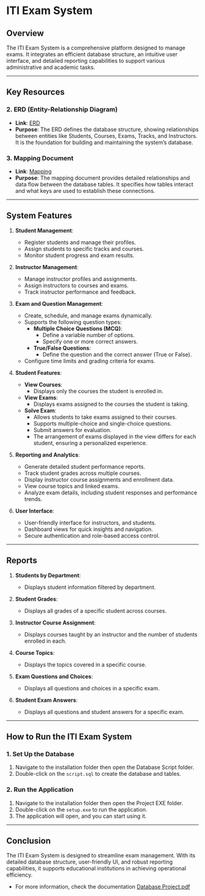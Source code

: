 # ITI Exam System

## Overview

The ITI Exam System is a comprehensive platform designed to manage exams. It integrates an efficient database structure, an intuitive user interface, and detailed reporting capabilities to support various administrative and academic tasks.

---

## Key Resources

### 2. ERD (Entity-Relationship Diagram)

- **Link**: [ERD](https://github.com/user-attachments/assets/007abf49-8a15-4406-8c17-043ba2972308)
- **Purpose**: The ERD defines the database structure, showing relationships between entities like Students, Courses, Exams, Tracks, and Instructors. It is the foundation for building and maintaining the system’s database.

### 3. Mapping Document

- **Link**: [Mapping](https://github.com/user-attachments/assets/dd12f09c-c501-4a84-8520-1d0b40f089a4)
- **Purpose**: The mapping document provides detailed relationships and data flow between the database tables. It specifies how tables interact and what keys are used to establish these connections.

---

## System Features

1. **Student Management**:

   - Register students and manage their profiles.
   - Assign students to specific tracks and courses.
   - Monitor student progress and exam results.

2. **Instructor Management**:

   - Manage instructor profiles and assignments.
   - Assign instructors to courses and exams.
   - Track instructor performance and feedback.

3. **Exam and Question Management**:

   - Create, schedule, and manage exams dynamically.
   - Supports the following question types:
     - **Multiple Choice Questions (MCQ)**:
       - Define a variable number of options.
       - Specify one or more correct answers.
     - **True/False Questions**:
       - Define the question and the correct answer (True or False).
   - Configure time limits and grading criteria for exams.

4. **Student Features**:

   - **View Courses**:
     - Displays only the courses the student is enrolled in.
   - **View Exams**:
     - Displays exams assigned to the courses the student is taking.
   - **Solve Exam**:
     - Allows students to take exams assigned to their courses.
     - Supports multiple-choice and single-choice questions.
     - Submit answers for evaluation.
     - The arrangement of exams displayed in the view differs for each student, ensuring a personalized experience.

5. **Reporting and Analytics**:

   - Generate detailed student performance reports.
   - Track student grades across multiple courses.
   - Display instructor course assignments and enrollment data.
   - View course topics and linked exams.
   - Analyze exam details, including student responses and performance trends.

6. **User Interface**:

   - User-friendly interface for instructors, and students.
   - Dashboard views for quick insights and navigation.
   - Secure authentication and role-based access control.

---

## Reports

1. **Students by Department**:

   - Displays student information filtered by department.

2. **Student Grades**:

   - Displays all grades of a specific student across courses.

3. **Instructor Course Assignment**:

   - Displays courses taught by an instructor and the number of students enrolled in each.

4. **Course Topics**:

   - Displays the topics covered in a specific course.

5. **Exam Questions and Choices**:

   - Displays all questions and choices in a specific exam.

6. **Student Exam Answers**:

   - Displays all questions and student answers for a specific exam.

---

## How to Run the ITI Exam System

### 1. Set Up the Database

1. Navigate to the installation folder then open the Database Script folder.
2. Double-click on the `script.sql` to create the database and tables.

### 2. Run the Application

1. Navigate to the installation folder then open the Project EXE folder.
2. Double-click on the `setup.exe` to run the application.
3. The application will open, and you can start using it.

---

## Conclusion

The ITI Exam System is designed to streamline exam management. With its detailed database structure, user-friendly UI, and robust reporting capabilities, it supports educational institutions in achieving operational efficiency.
- For more information, check the documentation [Database Project.pdf](https://github.com/user-attachments/files/18725880/Database.Project.pdf)


